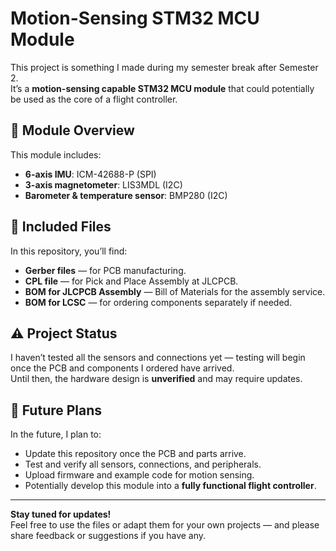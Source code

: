# Motion-Sensing STM32 MCU Module

This project is something I made during my semester break after Semester 2.  
It’s a **motion-sensing capable STM32 MCU module** that could potentially be used as the core of a flight controller.

## 📐 Module Overview

This module includes:
- **6-axis IMU**: ICM-42688-P (SPI)
- **3-axis magnetometer**: LIS3MDL (I2C)
- **Barometer & temperature sensor**: BMP280 (I2C)

## 📂 Included Files

In this repository, you’ll find:
- **Gerber files** — for PCB manufacturing.
- **CPL file** — for Pick and Place Assembly at JLCPCB.
- **BOM for JLCPCB Assembly** — Bill of Materials for the assembly service.
- **BOM for LCSC** — for ordering components separately if needed.

## ⚠️ Project Status

I haven’t tested all the sensors and connections yet — testing will begin once the PCB and components I ordered have arrived.  
Until then, the hardware design is **unverified** and may require updates.

## 🔄 Future Plans

In the future, I plan to:
- Update this repository once the PCB and parts arrive.
- Test and verify all sensors, connections, and peripherals.
- Upload firmware and example code for motion sensing.
- Potentially develop this module into a **fully functional flight controller**.

---

**Stay tuned for updates!**  
Feel free to use the files or adapt them for your own projects — and please share feedback or suggestions if you have any.

